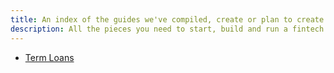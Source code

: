 ```yaml
---
title: An index of the guides we've compiled, create or plan to create
description: All the pieces you need to start, build and run a fintech company.
---
```


* [Term Loans](term-loan)
